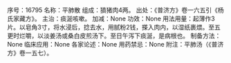序号：16795
名称：平肺散
组成：獖猪肉4两。
出处：《普济方》卷一六五引《杨氏家藏方》。
主治：痰涎咳嗽。
加减：None
功效：None
用法用量：起薄作3片。以皂角3寸，将水浸后，捻去水，用腻粉2钱，搽入肉内，以湿纸裹煨。至五更时烂嚼，以淡姜汤或桑白皮煎汤下。至日午泻下痰涎，是病根也。
制备方法：None
临床应用：None
各家论述：None
用药禁忌：None
附注：平肺汤（《普济方》卷一五七）。
